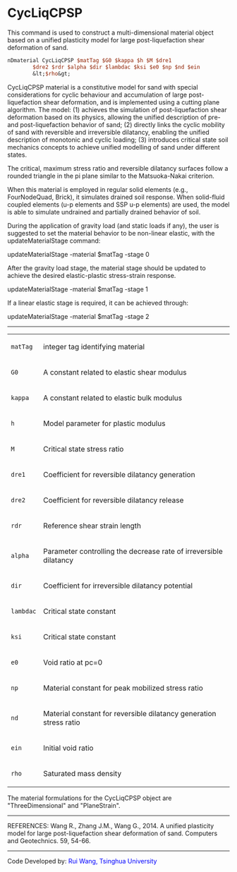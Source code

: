  # CycLiqCPSP

<p>This command is used to construct a multi-dimensional material object
based on a unified plasticity model for large post-liquefaction shear
deformation of sand.</p>

```tcl
nDmaterial CycLiqCPSP $matTag $G0 $kappa $h $M $dre1
        $dre2 $rdr $alpha $dir $lambdac $ksi $e0 $np $nd $ein
        &lt;$rho&gt;
```

<p>CycLiqCPSP material is a constitutive model for sand with special
considerations for cyclic behaviour and accumulation of large
post-liquefaction shear deformation, and is implemented using a cutting
plane algorithm. The model: (1) achieves the simulation of
post-liquefaction shear deformation based on its physics, allowing the
unified description of pre- and post-liquefaction behavior of sand; (2)
directly links the cyclic mobility of sand with reversible and
irreversible dilatancy, enabling the unified description of monotonic
and cyclic loading; (3) introduces critical state soil mechanics
concepts to achieve unified modelling of sand under different
states.</p>
<p>The critical, maximum stress ratio and reversible dilatancy surfaces
follow a rounded triangle in the pi plane similar to the Matsuoka-Nakai
criterion.</p>
<p>When this material is employed in regular solid elements (e.g.,
FourNodeQuad, Brick), it simulates drained soil response. When
solid-fluid coupled elements (u-p elements and SSP u-p elements) are
used, the model is able to simulate undrained and partially drained
behavior of soil.</p>
<p>During the application of gravity load (and static loads if any), the
user is suggested to set the material behavior to be non-linear elastic,
with the updateMaterialStage command:</p>
<p>updateMaterialStage -material $matTag -stage 0</p>
<p>After the gravity load stage, the material stage should be updated to
achieve the desired elastic-plastic stress-strain response.</p>
<p>updateMaterialStage -material $matTag -stage 1</p>
<p>If a linear elastic stage is required, it can be achieved
through:</p>
<p>updateMaterialStage -material $matTag -stage 2</p>
<hr />
<table>
<tbody>
<tr class="odd">
<td><code class="parameter-table-variable">matTag</code></td>
<td><p>integer tag identifying material</p></td>
</tr>
<tr class="even">
<td><code class="parameter-table-variable">G0</code></td>
<td><p>A constant related to elastic shear modulus</p></td>
</tr>
<tr class="odd">
<td><code class="parameter-table-variable">kappa</code></td>
<td><p>A constant related to elastic bulk modulus</p></td>
</tr>
<tr class="even">
<td><code class="parameter-table-variable">h</code></td>
<td><p>Model parameter for plastic modulus</p></td>
</tr>
<tr class="odd">
<td><code class="parameter-table-variable">M</code></td>
<td><p>Critical state stress ratio</p></td>
</tr>
<tr class="even">
<td><p><code class="parameter-table-variable">dre1</code></p></td>
<td><p>Coefficient for reversible dilatancy generation</p></td>
</tr>
<tr class="odd">
<td><p><code class="parameter-table-variable">dre2</code></p></td>
<td><p>Coefficient for reversible dilatancy release</p></td>
</tr>
<tr class="even">
<td><code class="parameter-table-variable">rdr</code></td>
<td><p>Reference shear strain length</p></td>
</tr>
<tr class="odd">
<td><code class="parameter-table-variable">alpha</code></td>
<td><p>Parameter controlling the decrease rate of irreversible
dilatancy</p></td>
</tr>
<tr class="even">
<td><code class="parameter-table-variable">dir</code></td>
<td><p>Coefficient for irreversible dilatancy potential</p></td>
</tr>
<tr class="odd">
<td><code class="parameter-table-variable">lambdac</code></td>
<td><p>Critical state constant</p></td>
</tr>
<tr class="even">
<td><code class="parameter-table-variable">ksi</code></td>
<td><p>Critical state constant</p></td>
</tr>
<tr class="odd">
<td><code class="parameter-table-variable">e0</code></td>
<td><p>Void ratio at pc=0</p></td>
</tr>
<tr class="even">
<td><code class="parameter-table-variable">np</code></td>
<td><p>Material constant for peak mobilized stress ratio</p></td>
</tr>
<tr class="odd">
<td><code class="parameter-table-variable">nd</code></td>
<td><p>Material constant for reversible dilatancy generation stress
ratio</p></td>
</tr>
<tr class="even">
<td><code class="parameter-table-variable">ein</code></td>
<td><p>Initial void ratio</p></td>
</tr>
<tr class="odd">
<td><code class="parameter-table-variable">rho</code></td>
<td><p>Saturated mass density</p></td>
</tr>
</tbody>
</table>
<p>The material formulations for the CycLiqCPSP object are
"ThreeDimensional" and "PlaneStrain".</p>
<hr />
<p>REFERENCES: Wang R., Zhang J.M., Wang G., 2014. A unified plasticity
model for large post-liquefaction shear deformation of sand. Computers
and Geotechnics. 59, 54-66.</p>
<hr />
<p>Code Developed by: <span style="color:blue"> Rui Wang, Tsinghua
University</span></p>
